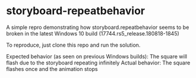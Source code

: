 # storyboard-repeatbehavior
A simple repro demonstrating how storyboard.repeatbehavior seems to be broken in the latest Windows 10 build (17744.rs5_release.180818-1845)

To reproduce, just clone this repo and run the solution.

Expected behavior (as seen on previous Windows builds): The square will flash due to the storyboard repeating infinitely
Actual behavior: The square flashes once and the animation stops
